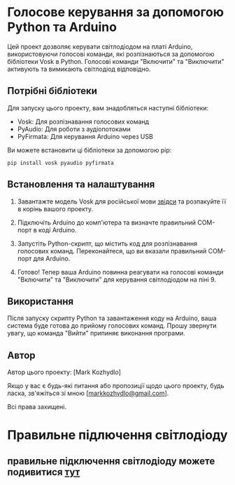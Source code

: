 # Голосове керування за допомогою Python та Arduino

Цей проект дозволяє керувати світлодіодом на платі Arduino, використовуючи голосові команди, які розпізнаються за допомогою бібліотеки Vosk в Python. Голосові команди "Включити" та "Виключити" активують та вимикають світлодіод відповідно.

## Потрібні бібліотеки

Для запуску цього проекту, вам знадобляться наступні бібліотеки:

- Vosk: Для розпізнавання голосових команд
- PyAudio: Для роботи з аудіопотоками
- PyFirmata: Для керування Arduino через USB

Ви можете встановити ці бібліотеки за допомогою pip:

```
pip install vosk pyaudio pyfirmata

```


## Встановлення та налаштування

1. Завантажте модель Vosk для російської мови [звідси](https://alphacephei.com/vosk/models/vosk-model-small-ru-0.22.tar.gz) та розпакуйте її в корінь вашого проекту.

2. Підключіть Arduino до комп'ютера та визначте правильний COM-порт в коді Arduino.

3. Запустіть Python-скрипт, що містить код для розпізнавання голосових команд. Переконайтеся, що ви вказали правильний COM-порт для Arduino.

4. Готово! Тепер ваша Arduino повинна реагувати на голосові команди "Включити" та "Виключити" для керування світлодіодом на піні 9.

## Використання

Після запуску скрипту Python та завантаження коду на Arduino, ваша система буде готова до прийому голосових команд. Прошу звернути увагу, що команда "Вийти" припиняє виконання програми.


## Автор

Автор цього проекту: [Mark Kozhydlo]

Якщо у вас є будь-які питання або пропозиції щодо цього проекту, будь ласка, зв'яжіться зі мною [markkozhydlo@gmail.com].

Всі права захищені.

# Правильне підлючення світлодіоду
## правильне підключення світлодіоду можете подивитися [тут](https://prnt.sc/-ZcCIseTFU03)

